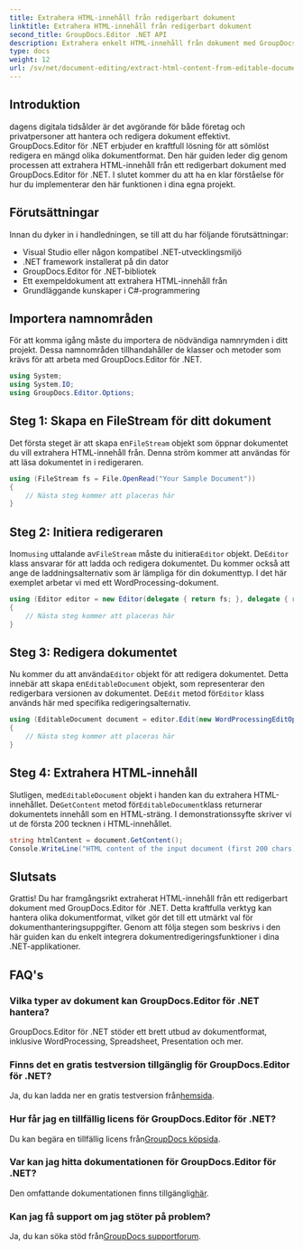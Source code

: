 ```yaml
---
title: Extrahera HTML-innehåll från redigerbart dokument
linktitle: Extrahera HTML-innehåll från redigerbart dokument
second_title: GroupDocs.Editor .NET API
description: Extrahera enkelt HTML-innehåll från dokument med GroupDocs.Editor för .NET. Följ vår detaljerade guide för sömlös integration och dokumenthantering.
type: docs
weight: 12
url: /sv/net/document-editing/extract-html-content-from-editable-document/
---
```

## Introduktion
dagens digitala tidsålder är det avgörande för både företag och privatpersoner att hantera och redigera dokument effektivt. GroupDocs.Editor för .NET erbjuder en kraftfull lösning för att sömlöst redigera en mängd olika dokumentformat. Den här guiden leder dig genom processen att extrahera HTML-innehåll från ett redigerbart dokument med GroupDocs.Editor för .NET. I slutet kommer du att ha en klar förståelse för hur du implementerar den här funktionen i dina egna projekt.
## Förutsättningar
Innan du dyker in i handledningen, se till att du har följande förutsättningar:
- Visual Studio eller någon kompatibel .NET-utvecklingsmiljö
- .NET framework installerat på din dator
- GroupDocs.Editor för .NET-bibliotek
- Ett exempeldokument att extrahera HTML-innehåll från
- Grundläggande kunskaper i C#-programmering
## Importera namnområden
För att komma igång måste du importera de nödvändiga namnrymden i ditt projekt. Dessa namnområden tillhandahåller de klasser och metoder som krävs för att arbeta med GroupDocs.Editor för .NET.
```csharp
using System;
using System.IO;
using GroupDocs.Editor.Options;
```
## Steg 1: Skapa en FileStream för ditt dokument
Det första steget är att skapa en`FileStream` objekt som öppnar dokumentet du vill extrahera HTML-innehåll från. Denna ström kommer att användas för att läsa dokumentet in i redigeraren.
```csharp
using (FileStream fs = File.OpenRead("Your Sample Document"))
{
    // Nästa steg kommer att placeras här
}
```
## Steg 2: Initiera redigeraren
 Inom`using` uttalande av`FileStream` måste du initiera`Editor` objekt. De`Editor` klass ansvarar för att ladda och redigera dokumentet. Du kommer också att ange de laddningsalternativ som är lämpliga för din dokumenttyp. I det här exemplet arbetar vi med ett WordProcessing-dokument.
```csharp
using (Editor editor = new Editor(delegate { return fs; }, delegate { return new WordProcessingLoadOptions(); }))
{
    // Nästa steg kommer att placeras här
}
```
## Steg 3: Redigera dokumentet
 Nu kommer du att använda`Editor` objekt för att redigera dokumentet. Detta innebär att skapa en`EditableDocument` objekt, som representerar den redigerbara versionen av dokumentet. De`Edit` metod för`Editor` klass används här med specifika redigeringsalternativ.
```csharp
using (EditableDocument document = editor.Edit(new WordProcessingEditOptions()))
{
    // Nästa steg kommer att placeras här
}
```
## Steg 4: Extrahera HTML-innehåll
 Slutligen, med`EditableDocument` objekt i handen kan du extrahera HTML-innehållet. De`GetContent` metod för`EditableDocument`klass returnerar dokumentets innehåll som en HTML-sträng. I demonstrationssyfte skriver vi ut de första 200 tecknen i HTML-innehållet.
```csharp
string htmlContent = document.GetContent();
Console.WriteLine("HTML content of the input document (first 200 chars): {0}", htmlContent.Substring(0, 200));
```

## Slutsats
Grattis! Du har framgångsrikt extraherat HTML-innehåll från ett redigerbart dokument med GroupDocs.Editor för .NET. Detta kraftfulla verktyg kan hantera olika dokumentformat, vilket gör det till ett utmärkt val för dokumenthanteringsuppgifter. Genom att följa stegen som beskrivs i den här guiden kan du enkelt integrera dokumentredigeringsfunktioner i dina .NET-applikationer.
## FAQ's
### Vilka typer av dokument kan GroupDocs.Editor för .NET hantera?
GroupDocs.Editor för .NET stöder ett brett utbud av dokumentformat, inklusive WordProcessing, Spreadsheet, Presentation och mer.
### Finns det en gratis testversion tillgänglig för GroupDocs.Editor för .NET?
 Ja, du kan ladda ner en gratis testversion från[hemsida](https://releases.groupdocs.com/).
### Hur får jag en tillfällig licens för GroupDocs.Editor för .NET?
 Du kan begära en tillfällig licens från[GroupDocs köpsida](https://purchase.groupdocs.com/temporary-license/).
### Var kan jag hitta dokumentationen för GroupDocs.Editor för .NET?
 Den omfattande dokumentationen finns tillgänglig[här](https://reference.groupdocs.com/editor/net/).
### Kan jag få support om jag stöter på problem?
 Ja, du kan söka stöd från[GroupDocs supportforum](https://forum.groupdocs.com/c/editor/20).